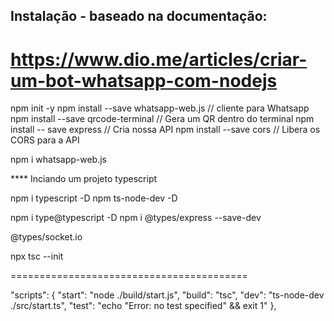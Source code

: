 ## Instalação - baseado na documentação: 
#  https://www.dio.me/articles/criar-um-bot-whatsapp-com-nodejs

npm init -y
npm install --save whatsapp-web.js // cliente para Whatsapp
npm install --save qrcode-terminal // Gera um QR dentro do terminal
npm install -- save express // Cria nossa API
npm install --save cors // Libera os CORS para a API

npm i whatsapp-web.js


**** Inciando um projeto typescript

npm i typescript -D
npm ts-node-dev -D

npm i type@typescript -D
npm i  @types/express --save-dev

@types/socket.io

npx tsc --init

=========================================


"scripts": {
    "start": "node ./build/start.js",
    "build": "tsc",
    "dev": "ts-node-dev ./src/start.ts",
    "test": "echo \"Error: no test specified\" && exit 1"
  },



